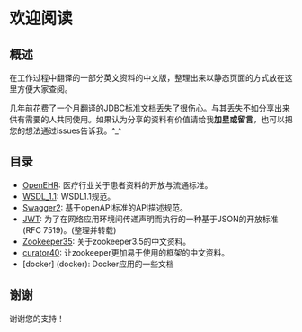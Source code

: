# 欢迎阅读

## 概述

在工作过程中翻译的一部分英文资料的中文版，整理出来以静态页面的方式放在这里方便大家查阅。

几年前花费了一个月翻译的JDBC标准文档丢失了很伤心。与其丢失不如分享出来供有需要的人共同使用。如果认为分享的资料有价值请给我**加星或留言**，也可以把您的想法通过issues告诉我。^_^

## 目录

- [OpenEHR](openEHR/index.html): 医疗行业关于患者资料的开放与流通标准。
- [WSDL_1.1](wsdl1_1/index.html): WSDL1.1规范。
- [Swagger2](swagger2/index.html): 基于openAPI标准的API描述规范。 
- [JWT](jwt/index.html): 为了在网络应用环境间传递声明而执行的一种基于JSON的开放标准(RFC 7519)。(整理并转载)
- [Zookeeper35](zookeeper35/index.html): 关于zookeeper3.5的中文资料。
- [curator40](curator40/index.html): 让zookeeper更加易于使用的框架的中文资料。
- [docker] (docker): Docker应用的一些文档
## 谢谢

谢谢您的支持！

